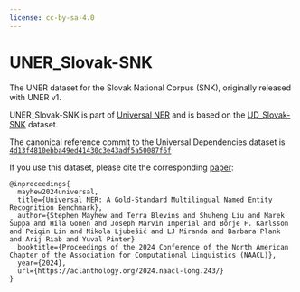```yaml
---
license: cc-by-sa-4.0
---
```


# UNER_Slovak-SNK

The UNER dataset for the Slovak National Corpus (SNK), originally released with
UNER v1.

UNER_Slovak-SNK is part of [Universal NER](https://www.universalner.org/) and is based on the [UD_Slovak-SNK](https://github.com/UniversalDependencies/UD_Slovak-SNK) dataset.

The canonical reference commit to the Universal Dependencies dataset is [`4d13f4810ebba49ed41430c3e43adf5a50087f6f`](https://github.com/UniversalDependencies/UD_Slovak-SNK/tree/4d13f4810ebba49ed41430c3e43adf5a50087f6f)

If you use this dataset, please cite the corresponding [paper](https://aclanthology.org/2024.naacl-long.243/):

```text
@inproceedings{
  mayhew2024universal,
  title={Universal NER: A Gold-Standard Multilingual Named Entity Recognition Benchmark},
  author={Stephen Mayhew and Terra Blevins and Shuheng Liu and Marek Šuppa and Hila Gonen and Joseph Marvin Imperial and Börje F. Karlsson and Peiqin Lin and Nikola Ljubešić and LJ Miranda and Barbara Plank and Arij Riab and Yuval Pinter}
  booktitle={Proceedings of the 2024 Conference of the North American Chapter of the Association for Computational Linguistics (NAACL)},
  year={2024},
  url={https://aclanthology.org/2024.naacl-long.243/}
}
